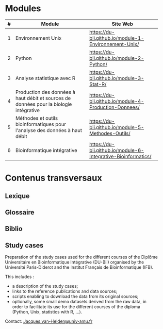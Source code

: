 # Modules

| # | Module | Site Web |
|---|--------------------|---------------------------------------------------------|
| 1 | Environnement Unix | <https://du-bii.github.io/module-1-Environnement-Unix/> |
| 2 | Python | <https://du-bii.github.io/module-2-Python/> |
| 3 | Analyse statistique avec R | <https://du-bii.github.io/module-3-Stat-R/> |
| 4 | Production des données à haut débit et sources de données pour la biologie intégrative | <https://du-bii.github.io/module-4-Production-Donnees/> |
| 5 | Méthodes et outils bioinformatiques pour l'analyse des données à haut débit | <https://du-bii.github.io/module-5-Methodes-Outils/> |
| 6 | Bioinformatique intégrative | <https://du-bii.github.io/module-6-Integrative-Bioinformatics/> |

# Contenus transversaux

## Lexique

## Glossaire

## Biblio

## Study cases

Preparation of the study cases used for the different courses of the Diplôme Universitaire en Bioinformatique Intégrative (DU-Bii) organised by the Université Paris-Diderot and the Institut Français de Bioinformatique (IFB). 

This includes :
- a description of the study cases;
- links to the reference publications and data sources;
- scripts enabling to download the data from its original sources;
- optionally, some small demo datasets derived from the raw data, in order to facilitate its use for the different courses of the diploma (Python, Unix, statistics with R, ...).

Contact: <Jacques.van-Helden@univ-amu.fr>
